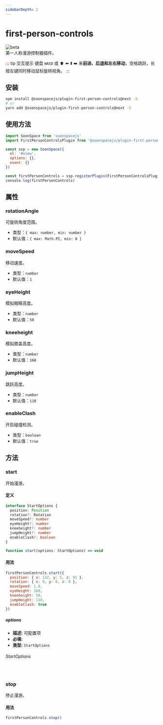 ```yaml
---
sidebarDepth: 2
---
```


# first-person-controls
![beta](https://img.shields.io/npm/v/@soonspacejs/plugin-first-person-controls/next.svg)
<br>
第一人称漫游控制器插件。

::: tip 交互提示
键盘 `WASD` 或 :arrow_up: :arrow_left: :arrow_down: :arrow_right: 来**前进、后退和左右移动**，空格跳跃，长按左键同时移动鼠标旋转视角。
:::

## 安装
```bash
npm install @soonspacejs/plugin-first-person-controls@next -S
# or
yarn add @soonspacejs/plugin-first-person-controls@next -S
```

## 使用方法
```js {2,10}
import SoonSpace from 'soonspacejs'
import FirstPersonControlsPlugin from '@soonspacejs/plugin-first-person-controls'

const ssp = new SoonSpace({
  el: '#view',
  options: {},
  event: {}
})

const firstPersonControls = ssp.registerPlugin(FirstPersonControlsPlugin, 'firstPersonControls')
consolo.log(firstPersonControls)
```

## 属性
### rotationAngle
可旋转角度范围。
- 类型：`{ max: number, min: number }`
- 默认值：`{ max: Math.PI, min: 0 }`

### moveSpeed
移动速度。
- 类型：`number`
- 默认值：`1`

### eyeHeight
模拟眼睛高度。
- 类型：`number`
- 默认值：`50`

### kneeheight
模拟膝盖高度。
- 类型：`number`
- 默认值：`160`

### jumpHeight
跳跃高度。
- 类型：`number`
- 默认值：`110`

### enableClash
开启碰撞检测。
- 类型：`boolean`
- 默认值：`true`

## 方法
### start
开始漫游。
#### 定义
```ts
interface StartOptions {
  position: Position
  rotation?: Rotation
  moveSpeed?: number
  eyeHeight?: number
  kneeheight?: number
  jumpHeight?: number
  enableClash?: boolean
}

function start(options: StartOptions) => void
```
#### 用法
```js
firstPersonControls.start({
  position: { x: 132, y: 5, z: 91 },
  rotation: { x: 0, y: 0, z: 0 },
  moveSpeed: 1.0,
  eyeHeight: 160,
  kneeheight: 50,
  jumpHeight: 110,
  enableClash: true
})
```
##### options
  - **描述:** 可配置项
  - **必填:** <Base-RequireIcon :isRequire="true"/>
  - **类型:** `StartOptions`
###### StartOptions
<br>
<Docs-Table 
    :data="[
      {
        prop: 'position', desc: '漫游开始的起始位置', type: 'Position', require: true, default: '', link: '../guide/types.html#position'
      },
      {
        prop: 'rotation', desc: '漫游开始的起始角度', type: 'Rotation', require: false, default: '{ x: 0, y: 0, z: 0 }', link: '../guide/types.html#rotation'
      },
      {
        prop: 'moveSpeed', desc: '移动速度', type: 'number', require: false, default: '1'
      },
      {
        prop: 'eyeHeight', desc: '模拟眼睛高度', type: 'number', require: false, default: '160'
      },
      {
        prop: 'kneeheight', desc: '模拟膝盖高度', type: 'number', require: false, default: '50'
      },
      {
        prop: 'jumpHeight', desc: '跳跃高度', type: 'number', require: false, default: '110'
      },
      {
        prop: 'enableClash', desc: '开启碰撞检测', type: 'boolean', require: false, default: 'true'
      },
    ]"
/>

### stop
停止漫游。
#### 用法
```js
firstPersonControls.stop()
```

